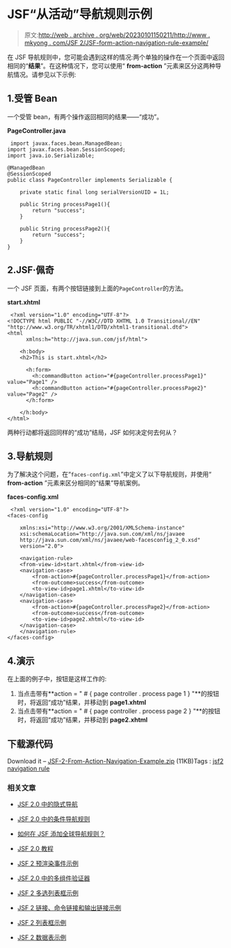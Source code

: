 # JSF“从活动”导航规则示例

> 原文:[http://web . archive . org/web/20230101150211/http://www . mkyong . com/JSF 2/JSF-form-action-navigation-rule-example/](http://web.archive.org/web/20230101150211/http://www.mkyong.com/jsf2/jsf-form-action-navigation-rule-example/)

在 JSF 导航规则中，您可能会遇到这样的情况:两个单独的操作在一个页面中返回相同的“**结果**”。在这种情况下，您可以使用“ **from-action** ”元素来区分这两种导航情况。请参见以下示例:

## 1.受管 Bean

一个受管 bean，有两个操作返回相同的结果——“成功”。

**PageController.java**

```
 import javax.faces.bean.ManagedBean;
import javax.faces.bean.SessionScoped;
import java.io.Serializable;

@ManagedBean
@SessionScoped
public class PageController implements Serializable {

	private static final long serialVersionUID = 1L;

	public String processPage1(){
		return "success";
	}

	public String processPage2(){
		return "success";
	}
} 
```

## 2.JSF·佩奇

一个 JSF 页面，有两个按钮链接到上面的`PageController`的方法。

**start.xhtml**

```
 <?xml version="1.0" encoding="UTF-8"?>
<!DOCTYPE html PUBLIC "-//W3C//DTD XHTML 1.0 Transitional//EN" 
"http://www.w3.org/TR/xhtml1/DTD/xhtml1-transitional.dtd">
<html    
      xmlns:h="http://java.sun.com/jsf/html">

    <h:body>
    <h2>This is start.xhtml</h2>

      <h:form>
    	<h:commandButton action="#{pageController.processPage1}" value="Page1" />
    	<h:commandButton action="#{pageController.processPage2}" value="Page2" />
      </h:form>

    </h:body>
</html> 
```

两种行动都将返回同样的“成功”结局，JSF 如何决定何去何从？

## 3.导航规则

为了解决这个问题，在“`faces-config.xml`”中定义了以下导航规则，并使用“ **from-action** ”元素来区分相同的“结果”导航案例。

**faces-config.xml**

```
 <?xml version="1.0" encoding="UTF-8"?>
<faces-config

    xmlns:xsi="http://www.w3.org/2001/XMLSchema-instance"
    xsi:schemaLocation="http://java.sun.com/xml/ns/javaee 
    http://java.sun.com/xml/ns/javaee/web-facesconfig_2_0.xsd"
    version="2.0">

    <navigation-rule>
	<from-view-id>start.xhtml</from-view-id>
	<navigation-case>
		<from-action>#{pageController.processPage1}</from-action>
		<from-outcome>success</from-outcome>
		<to-view-id>page1.xhtml</to-view-id>
	</navigation-case>
	<navigation-case>
		<from-action>#{pageController.processPage2}</from-action>
		<from-outcome>success</from-outcome>
		<to-view-id>page2.xhtml</to-view-id>
	</navigation-case>
    </navigation-rule>	
</faces-config> 
```

## 4.演示

在上面的例子中，按钮是这样工作的:

1.  当点击带有**action = " # { page controller . process page 1 } "**的按钮时，将返回“成功”结果，并移动到 **page1.xhtml**
2.  当点击带有**action = " # { page controller . process page 2 } "**的按钮时，将返回“成功”结果，并移动到 **page2.xhtml**

## 下载源代码

Download it – [JSF-2-From-Action-Navigation-Example.zip](http://web.archive.org/web/20201127022918/http://www.mkyong.com/wp-content/uploads/2010/09/JSF-2-Form-Action-Navigation-Example.zip) (11KB)Tags : [jsf2](http://web.archive.org/web/20201127022918/https://mkyong.com/tag/jsf2/) [navigation rule](http://web.archive.org/web/20201127022918/https://mkyong.com/tag/navigation-rule/)<input type="hidden" id="mkyong-current-postId" value="7068">

### 相关文章

*   [JSF 2.0 中的隐式导航](/web/20201127022918/https://www.mkyong.com/jsf2/implicit-navigation-in-jsf-2-0/)
*   [JSF 2.0 中的条件导航规则](/web/20201127022918/https://www.mkyong.com/jsf2/conditional-navigation-rule-in-jsf-2-0/)
*   [如何在 JSF 添加全球导航规则？](/web/20201127022918/https://www.mkyong.com/jsf2/how-to-add-a-global-navigation-rule-in-jsf/)
*   [JSF 2.0 教程](/web/20201127022918/https://www.mkyong.com/tutorials/jsf-2-0-tutorials/)
*   [JSF 2 预渲染事件示例](/web/20201127022918/https://www.mkyong.com/jsf2/jsf-2-prerenderviewevent-example/)

*   [JSF 2.0 中的多组件验证器](/web/20201127022918/https://www.mkyong.com/jsf2/multi-components-validator-in-jsf-2-0/)
*   [JSF 2 多选列表框示例](/web/20201127022918/https://www.mkyong.com/jsf2/jsf-2-multiple-select-listbox-example/)
*   [JSF 2 链接、命令链接和输出链接示例](/web/20201127022918/https://www.mkyong.com/jsf2/jsf-2-link-commandlink-and-outputlink-example/)
*   [JSF 2 列表框示例](/web/20201127022918/https://www.mkyong.com/jsf2/jsf-2-listbox-example/)
*   [JSF 2 数据表示例](/web/20201127022918/https://www.mkyong.com/jsf2/jsf-2-datatable-example/)